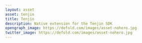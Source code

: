 ```yaml
---
layout: asset
asset: tenjin
title: Tenjin
description: Native extension for the Tenjin SDK
opengraph_image: https://defold.com/images/asset-nohero.jpg
twitter_image: https://defold.com/images/asset-nohero.jpg
---
```

